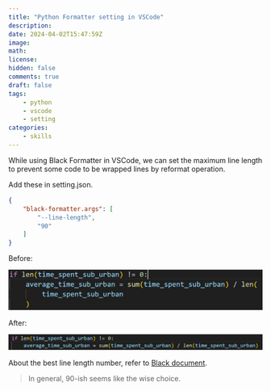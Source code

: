 ```yaml
---
title: "Python Formatter setting in VSCode"
description: 
date: 2024-04-02T15:47:59Z
image: 
math: 
license: 
hidden: false
comments: true
draft: false
tags: 
    - python
    - vscode
    - setting
categories:
    - skills
---
```


While using Black Formatter in VSCode, we can set the maximum line length to prevent some code to be wrapped lines by reformat operation.

Add these in setting.json.

```json
{
    "black-formatter.args": [
        "--line-length",
        "90"
    ]
}
```

Before:

![alt text](image.png)

After:

![alt text](image-1.png)

About the best line length number, refer to [Black document](https://black.readthedocs.io/en/stable/the_black_code_style/current_style.html#line-length).

> In general, 90-ish seems like the wise choice.
